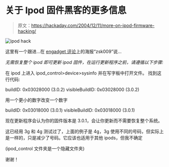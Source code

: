 # 关于 Ipod 固件黑客的更多信息

> 原文：<https://hackaday.com/2004/12/11/more-on-ipod-firmware-hacking/>

![ipod hack](img/a9791f6867d0d42321ac10b36e4cec71.png)

这里有一个跟进…在 [engadget 评论](http://features.engadget.com/entry/1234000610023097/)上的海报“zsk009”说…

*无需恢复整个 ipod 即可更新 ipod 固件，在运行更新程序之前，请遵循以下步骤:*

在 ipod 上进入 ipod_control>device>sysinfo
并在写字板中打开文件。
找到这行代码:

buildID: 0x03028000 (3.0.2)
visibleBuildID: 0x03028000 (3.0.2)

用一个更小的数字改变一个数字

buildID: 0x03018000 (3.0.1)
visibleBuildID: 0x03018000 (3.0.1)

现在更新程序会认为你的固件版本是 3.0.1，会让你更新而不需要恢复整个系统。

这已经用 3g 和 4g 测试过了，上面的例子是 4g，3g 使用不同的号码，但实际上是一样的，只是减少了号码。它应该也适用于其他 ipods，但我不确定

(ipod_control 文件夹是一个隐藏文件夹)

谢谢！